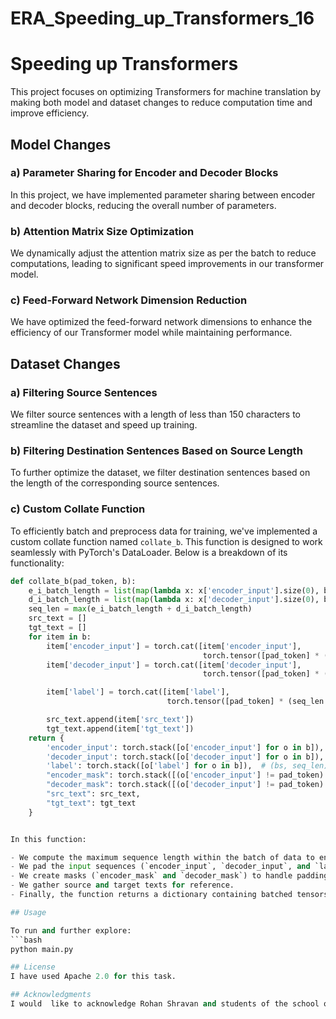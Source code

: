# ERA_Speeding_up_Transformers_16
# Speeding up Transformers

This project focuses on optimizing Transformers for machine translation by making both model and dataset changes to reduce computation time and improve efficiency.

## Model Changes

### a) Parameter Sharing for Encoder and Decoder Blocks

In this project, we have implemented parameter sharing between encoder and decoder blocks, reducing the overall number of parameters.

### b) Attention Matrix Size Optimization

We dynamically adjust the attention matrix size as per the batch to reduce computations, leading to significant speed improvements in our transformer model.

### c) Feed-Forward Network Dimension Reduction

We have optimized the feed-forward network dimensions to enhance the efficiency of our Transformer model while maintaining performance.

## Dataset Changes

### a) Filtering Source Sentences

We filter source sentences with a length of less than 150 characters to streamline the dataset and speed up training.

### b) Filtering Destination Sentences Based on Source Length

To further optimize the dataset, we filter destination sentences based on the length of the corresponding source sentences.

### c) Custom Collate Function

To efficiently batch and preprocess data for training, we've implemented a custom collate function named `collate_b`. This function is designed to work seamlessly with PyTorch's DataLoader. Below is a breakdown of its functionality:

```python
def collate_b(pad_token, b):
    e_i_batch_length = list(map(lambda x: x['encoder_input'].size(0), b))
    d_i_batch_length = list(map(lambda x: x['decoder_input'].size(0), b))
    seq_len = max(e_i_batch_length + d_i_batch_length)
    src_text = []
    tgt_text = []
    for item in b:
        item['encoder_input'] = torch.cat([item['encoder_input'],
                                           torch.tensor([pad_token] * (seq_len - item['encoder_input'].size(0)), dtype=torch.int64), ], dim=0)
        item['decoder_input'] = torch.cat([item['decoder_input'],
                                           torch.tensor([pad_token] * (seq_len - item['decoder_input'].size(0)), dtype=torch.int64), ], dim=0)

        item['label'] = torch.cat([item['label'],
                                   torch.tensor([pad_token] * (seq_len - item['label'].size(0)), dtype=torch.int64), ], dim=0)

        src_text.append(item['src_text'])
        tgt_text.append(item['tgt_text'])
    return {
        'encoder_input': torch.stack([o['encoder_input'] for o in b]),  # (bs, seq_len)
        'decoder_input': torch.stack([o['decoder_input'] for o in b]),  # bs, seq_len)
        'label': torch.stack([o['label'] for o in b]),  # (bs, seq_len)
        "encoder_mask": torch.stack([(o['encoder_input'] != pad_token).unsqueeze(0).unsqueeze(1).int() for o in b]),  # (bs,1,1,seq_len)
        "decoder_mask": torch.stack([(o['decoder_input'] != pad_token).int() & causal_mask(o['decoder_input'].size(dim=-1)) for o in b]),
        "src_text": src_text,
        "tgt_text": tgt_text
    }


In this function:

- We compute the maximum sequence length within the batch of data to ensure consistent padding.
- We pad the input sequences (`encoder_input`, `decoder_input`, and `label`) with the `pad_token` to match the maximum sequence length.
- We create masks (`encoder_mask` and `decoder_mask`) to handle padding elements during model training.
- We gather source and target texts for reference.
- Finally, the function returns a dictionary containing batched tensors and masks, making it ready for use with the Transformer model. This custom collate function helps optimize data preprocessing and ensures efficient batch handling during training.

## Usage

To run and further explore:
```bash
python main.py

## License
I have used Apache 2.0 for this task. 

## Acknowledgments
I would  like to acknowledge Rohan Shravan and students of the school of AI for their valuable guidance.








